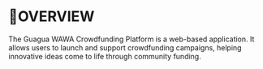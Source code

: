 # 📘OVERVIEW
The Guagua WAWA Crowdfunding Platform is a web-based application. It allows users to launch and support crowdfunding campaigns, helping innovative ideas come to life through community funding.
